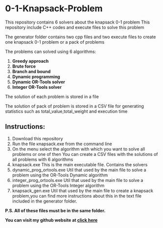 # 0-1-Knapsack-Problem
This repository contains 6 solvers about the knapsack 0-1 problem
This repository include C++ codes and execute files to solve this problem

The generator folder contains two cpp files and two execute files to create one knapsack 0-1 problem or a pack of problems

The problems can solved using 6 algorithms:

1. **Greedy approach**
2. **Brute force**
3. **Branch and bound**
4. **Dynamic programming**
5. **Dynamic OR-Tools solver**
6. **Integer OR-Tools solver**

The solution of each problem is stored in a file

The solution of pack of problem is stored in a CSV file for generating statistics such as total_value,total_weight and execution time 

## Instructions:
1. Download this repository
2. Run the file κnapsack.exe from the command line
3. On the menu select the algorithm with which you want to solve all problems or one of then
You can create a CSV files with the solutions of all problems with 6 algorithms
4. knapsack.exe This is the main executable file. Contains the solvers 
5. dynamic_prog_ortools.exe Util that used by the main file to solve a problem using the OR-Tools Dynamic algorithm
6. integer_prog_ortools.exe Util that used by the main file to solve a problem using the OR-Tools Integer algorithm
7. knapsack_gen.exe Util that used by the main file to create a knapsack problem,you can find more instructions about this in the text file included in the generator folder.

**P.S. All of these files must be in the same folder.** 

**You can visit my github website at <a href="https://azacharis.github.io/0-1-Knapsack-Problem"/>click here</a>**
